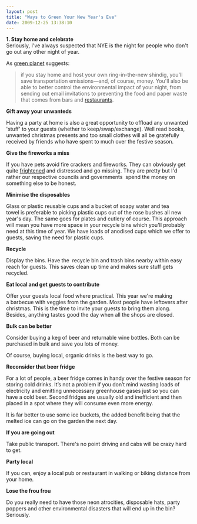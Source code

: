 ```yaml
---
layout: post
title: "Ways to Green Your New Year's Eve"
date: 2009-12-25 13:38:10
---
```


**1. Stay home and celebrate**  
Seriously, I've always suspected that NYE is the night for people who don't go out any other night of year.

As [green planet][1] suggests:

 [1]: http://planetgreen.discovery.com/go-green/new-years/new-years-party.html

> if you stay home and host your own ring-in-the-new shindig, you'll save transportation emissions—and, of course, money. You'll also be able to better control the environmental impact of your night, from sending out email invitations to preventing the food and paper waste that comes from bars and [restaurants][2].

 [2]: http://www.treehugger.com/files/2008/10/ted-turners-green-revolution.php

**Gift away your unwanteds**

Having a party at home is also a great opportunity to offload any unwanted 'stuff' to your guests (whether to keep/swap/exchange). Well read books, unwanted christmas presents and too small clothes will all be gratefully received by friends who have spent to much over the festive season.

**Give the fireworks a miss**

If you have pets avoid fire crackers and fireworks. They can obviously get quite [frightened][3] and distressed and go missing. They are pretty but I'd rather our respective councils and governments  spend the money on something else to be honest.

 [3]: http://www.whittlesea.vic.gov.au/content/content.asp?cnid=3993

**Minimise the disposables**

Glass or plastic reusable cups and a bucket of soapy water and tea towel is preferable to picking plastic cups out of the rose bushes all new year's day. The same goes for plates and cutlery of course. This approach will mean you have more space in your recycle bins which you'll probably need at this time of year. We have loads of anodised cups which we offer to guests, saving the need for plastic cups.

**Recycle**

Display the bins. Have the  recycle bin and trash bins nearby within easy reach for guests. This saves clean up time and makes sure stuff gets recycled.

**Eat local and get guests to contribute**

Offer your guests local food where practical. This year we're making a barbecue with veggies from the garden. Most people have leftovers after christmas. This is the time to invite your guests to bring them along. Besides, anything tastes good the day when all the shops are closed.

**Bulk can be better**

Consider buying a keg of beer and returnable wine bottles. Both can be purchased in bulk and save you lots of money.

Of course, buying local, organic drinks is the best way to go.

**Reconsider that beer fridge**

For a lot of people, a beer fridge comes in handy over the festive season for storing cold drinks. It’s not a problem if you don’t mind wasting loads of electricity and emitting unnecessary greenhouse gases just so you can have a cold beer. Second fridges are usually old and inefficient and then placed in a spot where they will consume even more energy.

It is far better to use some ice buckets, the added benefit being that the melted ice can go on the garden the next day.

**If you are going out**

Take public transport. There's no point driving and cabs will be crazy hard to get.

**Party local**

If you can, enjoy a local pub or restaurant in walking or biking distance from your home.

**Lose the frou frou**

Do you really need to have those neon atrocities, disposable hats, party poppers and other environmental disasters that will end up in the bin? Seriously.